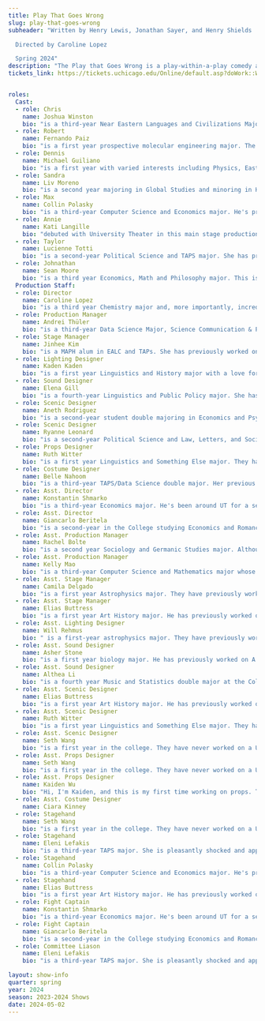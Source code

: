 ```yaml
---
title: Play That Goes Wrong
slug: play-that-goes-wrong
subheader: "Written by Henry Lewis, Jonathan Sayer, and Henry Shields

  Directed by Caroline Lopez

  Spring 2024"
description: "The Play that Goes Wrong is a play-within-a-play comedy about a well-meaning, but inept theater group attempting to put on the fictitious Murder at Haversham Manor. While the play has been rehearsed, the props and set are gorgeous and mostly functional, and the actors look wonderful, a mix of Murphy's Law, dropped lines, and pride result in a series of errors, culminating with the very stage falling apart around them. The Play that Goes Wrong is a testament to the love of theater and gives us perfectionists a chance to step back and laugh at ourselves."
tickets_link: https://tickets.uchicago.edu/Online/default.asp?doWork::WScontent::loadArticle=Load&BOparam::WScontent::loadArticle::article_id=C5BD68D4-3AC0-4D1B-93FC-921FE6CB7085


roles:
  Cast:
  - role: Chris
    name: Joshua Winston
    bio: "is a third-year Near Eastern Languages and Civilizations Major. His previous UT shows include Trail to Oregon (Understudy - Men), Marian, or the True Tale of Robin Hood (Friar Tuck), The Laramie Project (Actor 4/Moises Kaufman), and Dead Fun Society (Ben). He is incredibly excited to be a part of this show and grateful to everyone involved in this process for making this show possible. His goes wrong moment is when he was forced to replace someone a full foot shorter than him halfway through a performance of High School Musical."
  - role: Robert
    name: Fernando Paiz
    bio: "is a first year prospective molecular engineering major. The Play That Goes Wrong is his University Theater debut! Some of his favorite roles from the past include: King Basilius in Head Over Heels, Richard Hannay in The 39 Steps, and Bill in Lobby Hero, all of which were under the Performing Arts department of Milton Academy. His 'goes wrong' moment stems all the way back to his sixth grade production of Wonka, in which, on opening night, the chocolate river prop, a long flowing brown silk, went missing. In a stalwart attempt to play off this miscue, Fernando tried to convince the rest of the oompa-loompas to 'become the river.' They did not, and alas, he was the lone loompa waving his arms in front of the stage."
  - role: Dennis
    name: Michael Guiliano
    bio: "is a first year with varied interests including Physics, East Asian Languages and Civilization, and Glee. Previous roles include Bill Austin from Mamma Mia! and Demetrius in a Midsummer Night's Dream. His 'goes wrong' moment is when he had to physically replace a fellow performer‘s wig in an middle school production of Bye Bye Birdie after it became airborne mid-scene."
  - role: Sandra
    name: Liv Moreno
    bio: "is a second year majoring in Global Studies and minoring in Health and Society. This is her first play at UChicago, but some of her favorite previous roles have been in Three Sisters (Natasha), Singin’ in the Rain (Dora Bailey), and Our Town (Emily u/s). She is so grateful to have worked on such a fun show with such a supportive group of people, and wants to thank Caroline for being a kind and patient director. Her personal best 'goes wrong' moment in theater was when she was an ASM for a show, and when she walked through the curtains to put a prop on stage, the curtain rod fell from the ceiling onto her head and concussed her! She hopes nothing like that will happen in this performance, and hopes you enjoy the show!"
  - role: Max
    name: Collin Polasky
    bio: "is a third-year Computer Science and Economics major. He's previously been a part of Queen of Spades (Hermann) and is super excited to be back on stage for his first full production at UChicago. He's had a blast putting this show together with this incredible cast and crew. Special shoutouts to Rory, Eleni, and Jon who encouraged him to actually audition despite his trademark indecisiveness. His goes wrong moment was in 8th grade when he not only missed going on stage but when he did appear he was wearing half of two separate costumes."
  - role: Annie
    name: Kati Langille
    bio: "debuted with University Theater in this main stage production. Her real-life 'goes wrong' moment was when she was a cow in a grade school show and coughed in the middle of her moo-sical number. Thankfully the cow’s sickness was canonical, and people thought the performance was spot on. Kati, however, sobbed."
  - role: Taylor
    name: Lucienne Totti
    bio: "is a second-year Political Science and TAPS major. She has previously worked on UT shows, Perfect Match (Jessie), and Strings Attached (Assistant Vocal Director). Before college that she was trained in Opera and Musical Theater for most of her adolescence. She was born and raised in Puerto Rico, and misses the island everyday. Outside of UT she likes to go on adventures downtown and greet every dog that approaches her. You can usually find her studying in the Logan Center, or occasionally in the basement of Phi Delt. My best 'goes wrong' moment in theater was when I played a nun in 'Sound of Music' for a high school performance. The set of in this case 'the chapel' ended up falling behind us as we sang the scene the last night of the show. No one was hurt but it became a hazard the rest of the show."
  - role: Johnathan
    name: Sean Moore
    bio: "is a third year Economics, Math and Philosophy major. This is his first full production with UT, but he has previously written and performed in Theater[24]. His 'goes wrong' moment was the crew accidentally blacking out the lights in the middle of a performance of Newsies. He would like to thank the cast and crew for all the hard work they've put into the show."
  Production Staff:
  - role: Director
    name: Caroline Lopez
    bio: "is a third year Chemistry major and, more importantly, incredibly grateful for all the hard work everyone in this company has put into turning the chaos in her brain into a full-fledged production. Like Chris, she is also making her directorial debut, though you may have seen her on stage in Dead Fun Society, Marian, Queen of Spades, or The Trail to Oregon! She would like to thank every single person who supported this production for making it a reality. There are over 30 people in this company: they are all incredible human beings and wonderfully, wonderfully talented artists who are capable of minor miracles. While she is certain The Murder at Haversham Manor will not go wrong (knock on wood), it has forced her to relive her own worst 'goes wrong' moment in which she snapped a prop knife on the stomach of Tony in West Side Story while stabbing him: he’s fine, they’re still really good friends, she swears, no need to check up on him!"
  - role: Production Manager
    name: Andrei Thüler
    bio: "is a third-year Data Science Major, Science Communication & Public Discourse Minor. His University Theater credits include Theater[24] Fall 2021 (Director), Workshops - Ah Wing (Lighting Designer), Workshops - Ah Wing (Videographer), Workshops - The Heirs (Videographer), Love's Labour's Lost (Videographer), Amazon's and Their Men (Videographer), The Heirs (Videographer), The Light (Videographer), Workshops - Fields of Asphodel (Videographer), Workshops - Chaos Theory (Videographer), Theater[24] Spring 2022 (Videographer), New Work Week - Pre-vaccine Post-Instagram (Videographer), Trail To Oregon (Videographer), King Lear (Videographer), Scientific Method (Video Editor), TAPS BA Projects - Yivdak (Videographer), TAPS BA Projects - Ah Wing (Videographer), Workshops - The Intruder (Videographer), Workshops - Perfect Match (Videographer), Marian Or The True Tale of Robin Hood (Videographer), Romeo and Juliet (Videographer), Theater[24] Winter 2023 (Videographer), Macbeth In Space (Videographer), The Laramie Project (Videographer), Workshops - Queen of Spades (Videographer), Workshops - Harlesden High Street (Videographer), Be More Chill (Production Manager), Be More Chill (Videographer), Twelfth Night (Videographer), Dead Fun Society (Videographer), Theater[24] Fall 2023(Videographer), Workshops - Cassandra (Videographer), Workshops - Strings Attached (Videographer), The Wolves (Videographer), The Taming of the Shrew (Videographer), Muscle Memory (Videographer), Workshops - Paper Wasters (Videographer), Workshops - The Song of Circles (Videographer), Falsettos (Videographer), Oedipus Designer Run (Videographer), Richard III (Videographer), Theater[24] Spring 2024 (Videographer), and Strings Attached (Videographer). He has filmed over 100 performances for UChicago's Theater And Performance Studies department. His goes wrong moment is when he realized he ran out of storage right before re-filming Trail To Oregon (long story), so he had to drive back to IHouse to grab more SD cards, only making it back 10 minutes before the opening number. In his free time, he enjoys coding and fighting the university bureaucracy. andreithuler.com"
  - role: Stage Manager
    name: Jinhee Kim
    bio: "is a MAPH alum in EALC and TAPs. She has previously worked on Muscle Memory (Assistant Stage Manager). She had many 'goes wrong moments' in her past productions, but one of the most notable ones happened during her first show ever in undergrad. She was the light board operator. An actor had one job: to walk across the stage at the end of the scene. For whatever reason, he decided to walk across the stage at the beginning of the scene. Other actors had to immediately jump to the end of the scene. She had to rapidly go through a couple of light changes (luckily there was no sound cues in this scene). More importantly, she had helped write a part of this scene and was very sad none of it got delivered. This was also the first time she heard her director (who was watching from the booths) swear. A year later for a different show, she also had the wonderful experience of programming light cues as SM/light designer while the house was open, finishing two minutes before show time (swearing in Korean the whole time. Her ASM/board operators were incredibly amused). She is very grateful to everyone in this wonderful production! (especially that she did not have to go near light or sound board)"
  - role: Lighting Designer
    name: Kaden Kaden
    bio: "is a first year Linguistics and History major with a love for kombucha and bogs. They've previously worked on String Attached, (Assistant Costume Designer & Assistant Lighting Designer), Muscle Memory (Lighting Designer), Winter Workshops (Costume Designer), and three quarters of Theater [24] (Lighting Designer)."
  - role: Sound Designer
    name: Elena Gill
    bio: "is a fourth-year Linguistics and Public Policy major. She has previously worked on Falsettos (Music Director/Rehearsal Pianist), Be More Chill (Co-Music Director/Rehearsal Pianist/Keyboard 1), Queen of Spades (Pianist/Rehearsal Pianist), Yivdak (Composer/Arranger/Music Director/Pianist), Trail to Oregon! (Piano 1/Rehearsal Pianist), and Love’s Labour’s Lost (Asst. Sound Designer). Her goes wrong moment is when, after never having a problem in rehearsal, she played the dramatic opening chord of Be More Chill in the wrong key on opening night."
  - role: Scenic Designer
    name: Aneth Rodriguez
    bio: "is a second-year student double majoring in Economics and Psychology. Prior work she has done is Dead Fun Society (Assistant Director) and various TAPS reading projects. A 'gone wrong' moment during DFS is when a light fixture unexpectedly fell from the ceiling of Cobb Cafe. Fortunately, nobody was harmed in this 'went wrong moment,' but it certainly added quite the twist to the production."
  - role: Scenic Designer
    name: Ryanne Leonard
    bio: "is a second-year Political Science and Law, Letters, and Society major. She has previously worked on Romeo and Juliet (Assistant Production Manager) and Taming of the Shrew (Scenic Designer)."
  - role: Props Designer
    name: Ruth Witter
    bio: "is a first year Linguistics and Something Else major. They have previously worked on Taming of the Shrew (Vincentio/Curtis/Rich Brian) and Richard III (Clarence/York/Derby). This is their first venture outside of the Dean's Men and they're finding the lack of 'methinks' disturbing."
  - role: Costume Designer
    name: Belle Nahoom
    bio: "is a third-year TAPS/Data Science double major. Her previous theatre credits at the University include The Heirs (ASM), Marian (ASM), The Intruder Workshop (Costume Designer), Scientific Method (Costume Designer), Macbeth in Space (Hair & Makeup), Queen of Spades Workshop (SM & PM), The Laramie Project (SM Collective), the B.A. Thesis, Yivdak (Jared), 12th Night (Hair & Makeup), Be More Chill (Costume Designer), The Wolves (Asst. Costume Designer), Falsettos (Costume Designer), Theatre24, as well as the upcoming spring production of Midsummer (Asst. Costume Designer). Additionally, she is artistic director of the Commedia Dell’Arte improv troupe on campus and a member of Medusa A Capella. She would like to thank her phenomenal assistant for all her help!"
  - role: Asst. Director
    name: Konstantin Shmarko
    bio: "is a third-year Economics major. He's been around UT for a second, working as Assistant Dramaturg on Be More Chill last spring quarter, as Production Manager on Marian, or the True Tale of Robin Hood in Autumn 2023, acting in The Heirs as Teagan all the way back in Winter 2022, not to mention several installments of T[24] and Staged Readings. When acting on the Heirs, he had the tremendous honor of derailing the entire production by getting Covid (the show was luckily re-railed after he got better), a fact that his fellow UT-ers don't hesitate to bring up every time understudy roles are discussed."
  - role: Asst. Director
    name: Giancarlo Beritela
    bio: "is a second-year in the College studying Economics and Romance Languages. His other UT credits include acting as Baptista (Taming of the Shrew), Chase von Meyer (Dead Fun Society), and Benvolio (Romeo & Juliet). This is also his first time directing! During a high school production of Clue, a fellow cast member whispered 'Coochie Man' to him quite loudly from backstage while he was onstage, unfortunately causing him to break and laugh much longer than is generally considered appropriate."
  - role: Asst. Production Manager
    name: Rachel Bolte
    bio: "is a second year Sociology and Germanic Studies major. Although this is her first production with UT, as a kid she played just about every role except baby Jesus in the church Christmas program her aunts annually direct. Her goes-wrong moment is the one year she agreed to operate the curtains for the aforementioned Christmas program and they did not open in a timely manner because she was dozing backstage."
  - role: Asst. Production Manager
    name: Kelly Mao
    bio: "is a third-year Computer Science and Mathematics major whose UT credits include Muscle Memory (Stage Manager), The Laramie Project (Calling Stage Manager), and The Heirs (Production Manager). Her entire life is a series of 'goes wrong' moments."
  - role: Asst. Stage Manager
    name: Camila Delgado
    bio: "is a first year Astrophysics major. They have previously worked on Richard III (Lighting Designer), Taming of the Shrew (Assistant Lighting Designer), and Theater[24]. Their most dramatic 'Goes Wrong' moment was when the ancient laptop running the lighting system crashed, deleting all of the light cues for a musical five minutes before the show began. They were able to reprogram the cues unnoticed during the first act, though! Unbeknownst to them, someone backstage had named the Scottish Play right before this exact moment..."
  - role: Asst. Stage Manager
    name: Elias Buttress
    bio: "is a first year Art History major. He has previously worked on Falsettos(Marvin) and Muscle Memory(Assistant Production Manager). He is glad to be joining this production alongside his many fellow Shoreyites."
  - role: Asst. Lighting Designer
    name: Will Rehmus
    bio: " is a first-year astrophysics major. They have previously worked on Weekend of Workshops: Cassandra (Lighting and Sound Designer), Muscle Memory (Asst. Lighting Designer), Falsettos (ASM), and Strings Attached (Co-Sound Designer)."
  - role: Asst. Sound Designer
    name: Asher Stone
    bio: "is a first year biology major. He has previously worked on A Midsummer Night's Dream (House Manager). He's also had many acting roles in productions including A Chorus Line (Al), Mamma Mia (Eddie), Into the Woods (Rapunzel's Prince) and Pippin (Pippin). He's having a lovely time working behind the scenes for a change."
  - role: Asst. Sound Designer
    name: Althea Li
    bio: "is a fourth year Music and Statistics double major at the College. In UT, she has previously worked on Strings Attached (Conductor, Co-Music Director), Falsettos (Choreographer), the Strings Attached Workshop (Co-Composer, Choreographer), and Be More Chill (Choreographer), but you may have also seen her dance for UCDancers and UBallet. A Play That Went Wrong for Althea is when she dropped her conducting baton during a number of Strings Attached when the spotlight was on her."
  - role: Asst. Scenic Designer
    name: Elias Buttress
    bio: "is a first year Art History major. He has previously worked on Falsettos(Marvin) and Muscle Memory(Assistant Production Manager). He is glad to be joining this production alongside his many fellow Shoreyites."
  - role: Asst. Scenic Designer
    name: Ruth Witter
    bio: "is a first year Linguistics and Something Else major. They have previously worked on Taming of the Shrew (Vincentio/Curtis/Rich Brian) and Richard III (Clarence/York/Derby). This is their first venture outside of the Dean's Men and they're finding the lack of 'methinks' disturbing."
  - role: Asst. Scenic Designer
    name: Seth Wang
    bio: "is a first year in the college. They have never worked on a UT show before. They look forward to pushing the flat over. Their 'Goes Wrong' moment was realizing that a pole specifically designed to only support the weight of a piece of fabric was, in fact, meant to support the weight of a man."
  - role: Asst. Props Designer
    name: Seth Wang
    bio: "is a first year in the college. They have never worked on a UT show before. They look forward to pushing the flat over. Their 'Goes Wrong' moment was realizing that a pole specifically designed to only support the weight of a piece of fabric was, in fact, meant to support the weight of a man."
  - role: Asst. Props Designer
    name: Kaiden Wu
    bio: "Hi, I'm Kaiden, and this is my first time working on props. Turns out I'm pretty bad at making brooms though, I can't quite get the formula down. If anyone has any tips on how to not make them break apart on their own please let me know."
  - role: Asst. Costume Designer
    name: Ciara Kinney
  - role: Stagehand
    name: Seth Wang
    bio: "is a first year in the college. They have never worked on a UT show before. They look forward to pushing the flat over. Their 'Goes Wrong' moment was realizing that a pole specifically designed to only support the weight of a piece of fabric was, in fact, meant to support the weight of a man."
  - role: Stagehand
    name: Eleni Lefakis 
    bio: "is a third-year TAPS major. She is pleasantly shocked and appalled that a show that is literally designed to crash and burn never once managed to be a pain in her ass! Eleni’s real-world goes wrong moment is when she accidentally got violently high on cold medicine right before her debut as Maria in West Side Story and threw Tony halfway across the stage when he tried to hug her."
  - role: Stagehand
    name: Collin Polasky
    bio: "is a third-year Computer Science and Economics major. He's previously been a part of Queen of Spades (Hermann) and is super excited to be back on stage for his first full production at UChicago. He's had a blast putting this show together with this incredible cast and crew. Special shoutouts to Rory, Eleni and Jon who encouraged him to actually audition despite his trademark indecisiveness. His goes wrong moment was in 8th grade when he not only missed going on stage but when he did appear he was wearing half of two separate costumes."
  - role: Stagehand
    name: Elias Buttress
    bio: "is a first year Art History major. He has previously worked on Falsettos(Marvin) and Muscle Memory(Assistant Production Manager). He is glad to be joining this production alongside his many fellow Shoreyites."
  - role: Fight Captain
    name: Konstantin Shmarko 
    bio: "is a third-year Economics major. He's been around UT for a second, working as Assistant Dramaturg on Be More Chill last spring quarter, as Production Manager on Marian, or the True Tale of Robin Hood in Autumn 2023, acting in The Heirs as Teagan all the way back in Winter 2022, not to mention several installments of T[24] and Staged Readings. When acting on the Heirs, he had the tremendous honor of derailing the entire production by getting Covid (the show was luckily re-railed after he got better), a fact that his fellow UT-ers don't hesitate to bring up every time understudy roles are discussed."
  - role: Fight Captain
    name: Giancarlo Beritela
    bio: "is a second-year in the College studying Economics and Romance Languages. His other UT credits include acting as Baptista (Taming of the Shrew), Chase von Meyer (Dead Fun Society), and Benvolio (Romeo & Juliet). This is also his first time directing! During a high school production of Clue, a fellow cast member whispered 'Coochie Man' to him quite loudly from backstage while he was onstage, unfortunately causing him to break and laugh much longer than is generally considered appropriate."
  - role: Committee Liason
    name: Eleni Lefakis 
    bio: "is a third-year TAPS major. She is pleasantly shocked and appalled that a show that is literally designed to crash and burn never once managed to be a pain in her ass! Eleni’s real-world goes wrong moment is when she accidentally got violently high on cold medicine right before her debut as Maria in West Side Story and threw Tony halfway across the stage when he tried to hug her."

layout: show-info
quarter: spring
year: 2024
season: 2023-2024 Shows
date: 2024-05-02
---
```

